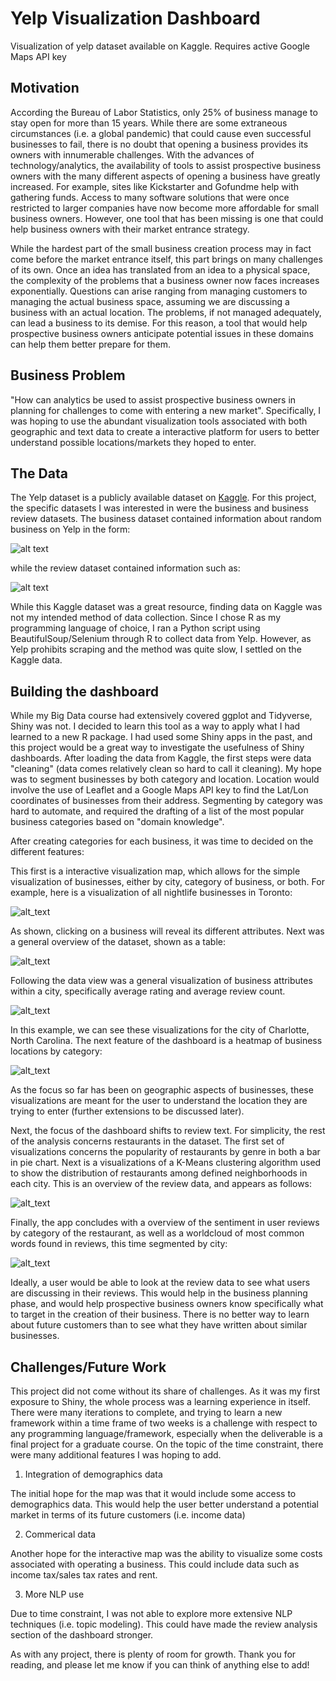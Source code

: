 # Yelp Visualization Dashboard
Visualization of yelp dataset available on Kaggle. Requires active Google Maps API key


## Motivation
According the Bureau of Labor Statistics, only 25% of business manage to stay open for more than 15 years. While there are some extraneous circumstances (i.e. a global pandemic) that could cause even successful businesses to fail, there is no doubt that opening a business provides its owners with innumerable challenges. With the advances of technology/analytics, the availability of tools to assist prospective business owners with the many different aspects of opening a business have greatly increased. For example, sites like Kickstarter and Gofundme help with gathering funds. Access to many software solutions that were once restricted to larger companies have now become more affordable for small business owners. However, one tool that has been missing is one that could help business owners with their market entrance strategy. 

While the hardest part of the small business creation process may in fact come before the market entrance itself, this part brings on many challenges of its own. Once an idea has translated from an idea to a physical space, the complexity of the problems that a business owner now faces increases exponentially. Questions can arise ranging from managing customers to managing the actual business space, assuming we are discussing a business with an actual location. The problems, if not managed adequately, can lead a business to its demise. For this reason, a tool that would help prospective business owners anticipate potential issues in these domains can help them better prepare for them. 

## Business Problem
"How can analytics be used to assist prospective business owners in planning for challenges to come with entering a new market". Specifically, I was hoping to use the abundant visualization tools associated with both geographic and text data to create a interactive platform for users to better understand possible locations/markets they hoped to enter. 


## The Data
The Yelp dataset is a publicly available dataset on [Kaggle](https://www.kaggle.com/yelp-dataset/yelp-dataset). For this project, the specific datasets I was interested in were the business and business review datasets. The business dataset contained information about random business on Yelp in the form: 


![alt text](images/data_preview.PNG "Data Preview") 

while the review dataset contained information such as:


![alt text](images/reviews_preview.PNG "Review Preview")

While this Kaggle dataset was a great resource, finding data on Kaggle was not my intended method of data collection. Since I chose R as my programming language of choice, I ran a Python script using BeautifulSoup/Selenium through R to collect data from Yelp. However, as Yelp prohibits scraping and the method was quite slow, I settled on the Kaggle data. 


## Building the dashboard
While my Big Data course had extensively covered ggplot and Tidyverse, Shiny was not. I decided to learn this tool as a way to apply what I had learned to a new R package. I had used some Shiny apps in the past, and this project would be a great way to investigate the usefulness of Shiny dashboards. After loading the data from Kaggle, the first steps were data "cleaning" (data comes relatively clean so hard to call it cleaning). My hope was to segment businesses by both category and location. Location would involve the use of Leaflet and a Google Maps API key to find the Lat/Lon coordinates of businesses from their address. Segmenting by category was hard to automate, and required the drafting of a list of the most popular business categories based on "domain knowledge". 

After creating categories for each business, it was time to decided on the different features:

This first is a interactive visualization map, which allows for the simple visualization of businesses, either by city, category of business, or both. For example, here is a visualization of all nightlife businesses in Toronto:


![alt_text](images/map1.PNG)

As shown, clicking on a business will reveal its different attributes. Next was a general overview of the dataset, shown as a table:


![alt_text](images/data_view.PNG)

Following the data view was a general visualization of business attributes within a city, specifically average rating and average review count. 


![alt_text](images/city_wide.PNG)

In this example, we can see these visualizations for the city of Charlotte, North Carolina. The next feature of the dashboard is a heatmap of business locations by category:


![alt_text](images/heatmap.PNG)

As the focus so far has been on geographic aspects of businesses, these visualizations are meant for the user to understand the location they are trying to enter (further extensions to be discussed later).

Next, the focus of the dashboard shifts to review text. For simplicity, the rest of the analysis concerns restaurants in the dataset. The first set of visualizations concerns the popularity of restaurants by genre in both a bar in pie chart. Next is a visualizations of a K-Means clustering algorithm used to show the distribution of restaurants among defined neighborhoods in each city. This is an overview of the review data, and appears as follows:


![alt_text](images/restaurant_base.PNG)

Finally, the app concludes with a overview of the sentiment in user reviews by category of the restaurant, as well as a worldcloud of most common words found in reviews, this time segmented by city:


![alt_text](images/text.PNG)

Ideally, a user would be able to look at the review data to see what users are discussing in their reviews. This would help in the business planning phase, and would help prospective business owners know specifically what to target in the creation of their business. There is no better way to learn about future customers than to see what they have written about similar businesses. 


## Challenges/Future Work
This project did not come without its share of challenges. As it was my first exposure to Shiny, the whole process was a learning experience in itself. There were many iterations to complete, and trying to learn a new framework within a time frame of two weeks is a challenge with respect to any programming language/framework, especially when the deliverable is a final project for a graduate course. On the topic of the time constraint, there were many additional features I was hoping to add.

 1. Integration of demographics data
 
The initial hope for the map was that it would include some access to demographics data. This would help the user better understand a potential market in terms of its future customers (i.e. income data)

 2. Commerical data
 
Another hope for the interactive map was the ability to visualize some costs associated with operating a business. This could include data such as income tax/sales tax rates and rent. 

 3. More NLP use 
 
Due to time constraint, I was not able to explore more extensive NLP techniques (i.e. topic modeling). This could have made the review analysis section of the dashboard stronger. 

As with any project, there is plenty of room for growth. Thank you for reading, and please let me know if you can think of anything else to add!
